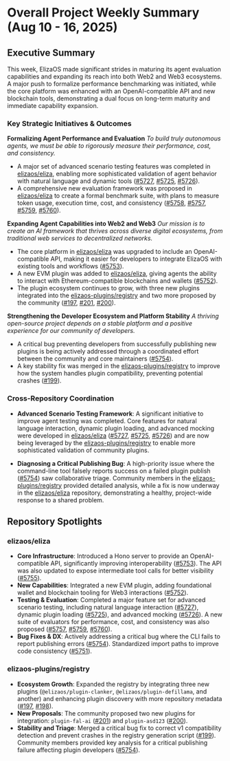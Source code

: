 # Overall Project Weekly Summary (Aug 10 - 16, 2025)

## Executive Summary
This week, ElizaOS made significant strides in maturing its agent evaluation capabilities and expanding its reach into both Web2 and Web3 ecosystems. A major push to formalize performance benchmarking was initiated, while the core platform was enhanced with an OpenAI-compatible API and new blockchain tools, demonstrating a dual focus on long-term maturity and immediate capability expansion.

### Key Strategic Initiatives & Outcomes

**Formalizing Agent Performance and Evaluation**
*To build truly autonomous agents, we must be able to rigorously measure their performance, cost, and consistency.*
- A major set of advanced scenario testing features was completed in [elizaos/eliza](https://github.com/elizaos/eliza), enabling more sophisticated validation of agent behavior with natural language and dynamic tools ([#5727](https://github.com/elizaos/eliza/issues/5727), [#5725](https://github.com/elizaos/eliza/issues/5725), [#5726](https://github.com/elizaos/eliza/issues/5726)).
- A comprehensive new evaluation framework was proposed in [elizaos/eliza](https://github.com/elizaos/eliza) to create a formal benchmark suite, with plans to measure token usage, execution time, cost, and consistency ([#5758](https://github.com/elizaos/eliza/issues/5758), [#5757](https://github.com/elizaos/eliza/issues/5757), [#5759](https://github.com/elizaos/eliza/issues/5759), [#5760](https://github.com/elizaos/eliza/issues/5760)).

**Expanding Agent Capabilities into Web2 and Web3**
*Our mission is to create an AI framework that thrives across diverse digital ecosystems, from traditional web services to decentralized networks.*
- The core platform in [elizaos/eliza](https://github.com/elizaos/eliza) was upgraded to include an OpenAI-compatible API, making it easier for developers to integrate ElizaOS with existing tools and workflows ([#5753](https://github.com/elizaos/eliza/pull/5753)).
- A new EVM plugin was added to [elizaos/eliza](https://github.com/elizaos/eliza), giving agents the ability to interact with Ethereum-compatible blockchains and wallets ([#5752](https://github.com/elizaos/eliza/pull/5752)).
- The plugin ecosystem continues to grow, with three new plugins integrated into the [elizaos-plugins/registry](https://github.com/elizaos-plugins/registry) and two more proposed by the community ([#197](https://github.com/elizaos-plugins/registry/pull/197), [#201](https://github.com/elizaos-plugins/registry/pull/201), [#200](https://github.com/elizaos-plugins/registry/pull/200)).

**Strengthening the Developer Ecosystem and Platform Stability**
*A thriving open-source project depends on a stable platform and a positive experience for our community of developers.*
- A critical bug preventing developers from successfully publishing new plugins is being actively addressed through a coordinated effort between the community and core maintainers ([#5754](https://github.com/elizaos/eliza/issues/5754)).
- A key stability fix was merged in the [elizaos-plugins/registry](https://github.com/elizaos-plugins/registry) to improve how the system handles plugin compatibility, preventing potential crashes ([#199](https://github.com/elizaos-plugins/registry/pull/199)).

### Cross-Repository Coordination

- **Advanced Scenario Testing Framework**: A significant initiative to improve agent testing was completed. Core features for natural language interaction, dynamic plugin loading, and advanced mocking were developed in [elizaos/eliza](https://github.com/elizaos/eliza) ([#5727](https://github.com/elizaos/eliza/issues/5727), [#5725](https://github.com/elizaos/eliza/issues/5725), [#5726](https://github.com/elizaos/eliza/issues/5726)) and are now being leveraged by the [elizaos-plugins/registry](https://github.com/elizaos-plugins/registry) to enable more sophisticated validation of community plugins.

- **Diagnosing a Critical Publishing Bug**: A high-priority issue where the command-line tool falsely reports success on a failed plugin publish ([#5754](https://github.com/elizaos/eliza/issues/5754)) saw collaborative triage. Community members in the [elizaos-plugins/registry](https://github.com/elizaos-plugins/registry) provided detailed analysis, while a fix is now underway in the [elizaos/eliza](https://github.com/elizaos/eliza) repository, demonstrating a healthy, project-wide response to a shared problem.

## Repository Spotlights

### elizaos/eliza
- **Core Infrastructure**: Introduced a Hono server to provide an OpenAI-compatible API, significantly improving interoperability ([#5753](https://github.com/elizaos/eliza/pull/5753)). The API was also updated to expose intermediate tool calls for better visibility ([#5755](https://github.com/elizaos/eliza/pull/5755)).
- **New Capabilities**: Integrated a new EVM plugin, adding foundational wallet and blockchain tooling for Web3 interactions ([#5752](https://github.com/elizaos/eliza/pull/5752)).
- **Testing & Evaluation**: Completed a major feature set for advanced scenario testing, including natural language interaction ([#5727](https://github.com/elizaos/eliza/issues/5727)), dynamic plugin loading ([#5725](https://github.com/elizaos/eliza/issues/5725)), and advanced mocking ([#5726](https://github.com/elizaos/eliza/issues/5726)). A new suite of evaluators for performance, cost, and consistency was also proposed ([#5757](https://github.com/elizaos/eliza/issues/5757), [#5759](https://github.com/elizaos/eliza/issues/5759), [#5760](https://github.com/elizaos/eliza/issues/5760)).
- **Bug Fixes & DX**: Actively addressing a critical bug where the CLI fails to report publishing errors ([#5754](https://github.com/elizaos/eliza/issues/5754)). Standardized import paths to improve code consistency ([#5751](https://github.com/elizaos/eliza/pull/5751)).

### elizaos-plugins/registry
- **Ecosystem Growth**: Expanded the registry by integrating three new plugins (`@elizaos/plugin-clanker`, `@elizaos/plugin-defillama`, and another) and enhancing plugin discovery with more repository metadata ([#197](https://github.com/elizaos-plugins/registry/pull/197), [#198](https://github.com/elizaos-plugins/registry/pull/198)).
- **New Proposals**: The community proposed two new plugins for integration: `plugin-fal-ai` ([#201](https://github.com/elizaos-plugins/registry/pull/201)) and `plugin-asd123` ([#200](https://github.com/elizaos-plugins/registry/pull/200)).
- **Stability and Triage**: Merged a critical bug fix to correct v1 compatibility detection and prevent crashes in the registry generation script ([#199](https://github.com/elizaos-plugins/registry/pull/199)). Community members provided key analysis for a critical publishing failure affecting plugin developers ([#5754](https://github.com/elizaos/eliza/issues/5754)).